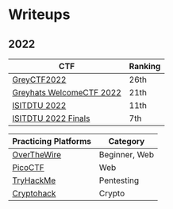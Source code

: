 # Writeups

## 2022

| CTF                                                     | Ranking |
|---------------------------------------------------------|---------|
| [GreyCTF2022](../GreyCTF2022) | 26th     |
| [Greyhats WelcomeCTF 2022](../Greyhats-WelcomeCTF-2022)| 21th |
| [ISITDTU 2022](../ISITDTU2022) | 11th |
| [ISITDTU 2022 Finals](../ISITDTU2022)|7th|

| Practicing Platforms | Category | 
|----------------------|----------|
| [OverTheWire](../OverTheWire) | Beginner, Web | 
| [PicoCTF](../PicoCTF) | Web | 
| [TryHackMe](../TryHackMe) | Pentesting | 
|[Cryptohack](../Cryptohack)| Crypto|